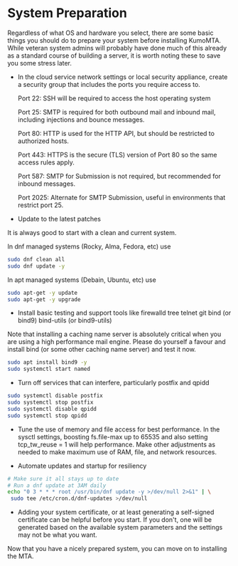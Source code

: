 # System Preparation

Regardless of what OS and hardware you select, there are some basic things you should do to prepare your system before installing KumoMTA. While veteran system admins will probably have done much of this already as a standard course of building a server, it is worth noting these to save you some stress later.

* In the cloud service network settings or local security appliance, create a security group that includes the ports you require access to.

    Port 22: SSH will be required to access the host operating system

    Port 25: SMTP is required for both outbound mail and inbound mail, including injections and bounce messages.

    Port 80: HTTP is used for the HTTP API, but should be restricted to authorized hosts.

    Port 443: HTTPS is the secure (TLS) version of Port 80 so the same access rules apply.

    Port 587: SMTP for Submission is not required, but recommended for inbound messages.

    Port 2025: Alternate for SMTP Submission, useful in environments that restrict port 25.

* Update to the latest patches

It is always good to start with a clean and current system.

In dnf managed systems (Rocky, Alma, Fedora, etc) use

```bash
sudo dnf clean all
sudo dnf update -y
```

In apt managed systems (Debain, Ubuntu, etc) use

```bash
sudo apt-get -y update
sudo apt-get -y upgrade
```

* Install basic testing and support tools like firewalld tree telnet git bind (or bind9) bind-utils (or bind9-utils)

Note that installing a caching name server is absolutely critical when you are using a high performance mail engine.  Please do yourself a favour and install bind (or some other caching name server) and test it now.
```bash
sudo apt install bind9 -y
sudo systemctl start named
```

* Turn off services that can interfere, particularly postfix and qpidd

```bash
sudo systemctl disable postfix
sudo systemctl stop postfix
sudo systemctl disable qpidd
sudo systemctl stop qpidd
```

* Tune the use of memory and file access for best performance. In the sysctl settings, boosting fs.file-max up to 65535 and also setting tcp_tw_reuse = 1 will help performance.  Make other adjustments as needed to make maximum use of RAM, file, and network resources.

* Automate updates and startup for resiliency

```bash
# Make sure it all stays up to date
# Run a dnf update at 3AM daily
echo "0 3 * * * root /usr/bin/dnf update -y >/dev/null 2>&1" | \
 sudo tee /etc/cron.d/dnf-updates >/dev/null
```

* Adding your system certificate, or at least generating a self-signed certificate can be helpful before you start.  If you don't, one will be generated based on the available system parameters and the settings may not be what you want.

Now that you have a nicely prepared system, you can move on to installing the MTA.
